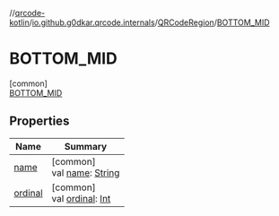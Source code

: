 //[qrcode-kotlin](../../../../index.md)/[io.github.g0dkar.qrcode.internals](../../index.md)/[QRCodeRegion](../index.md)/[BOTTOM_MID](index.md)

# BOTTOM_MID

[common]\
[BOTTOM_MID](index.md)

## Properties

| Name | Summary |
|---|---|
| [name](../-u-n-k-n-o-w-n/index.md#-372974862%2FProperties%2F345188675) | [common]<br>val [name](../-u-n-k-n-o-w-n/index.md#-372974862%2FProperties%2F345188675): [String](https://kotlinlang.org/api/latest/jvm/stdlib/kotlin/-string/index.html) |
| [ordinal](../-u-n-k-n-o-w-n/index.md#-739389684%2FProperties%2F345188675) | [common]<br>val [ordinal](../-u-n-k-n-o-w-n/index.md#-739389684%2FProperties%2F345188675): [Int](https://kotlinlang.org/api/latest/jvm/stdlib/kotlin/-int/index.html) |
